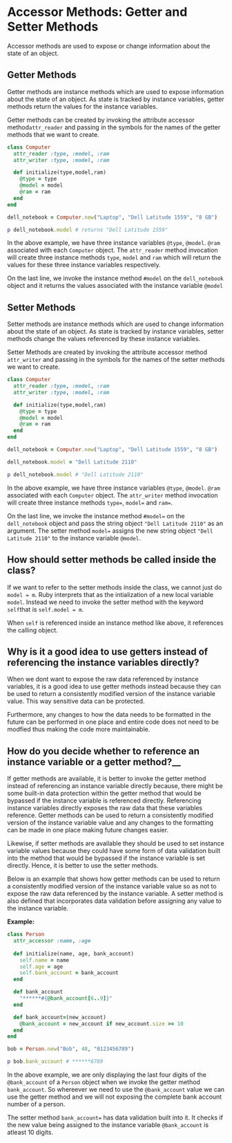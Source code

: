 # Accessor Methods: Getter and Setter Methods

Accessor methods are used to expose or change information about the state of an object.

## Getter Methods

Getter methods are instance methods which are used to expose information about the state of an object. As state is tracked by instance variables, getter methods return the values for the instance variables.

Getter methods can be created by invoking the attribute accessor method`attr_reader` and passing in the symbols for the names of the getter methods that we want to create.

```ruby
class Computer
  attr_reader :type, :model, :ram
  attr_writer :type, :model, :ram

  def initialize(type,model,ram)
    @type = type
    @model = model
    @ram = ram
  end
end

dell_notebook = Computer.new("Laptop", "Dell Latitude 1559", "8 GB")

p dell_notebook.model # returns "Dell Latitude 1559"

```

In the above example, we have three instance variables `@type`, `@model`. `@ram` associated with each `Computer` object. The `attr_reader` method invocation will create three instance methods `type`, `model` and `ram` which will return the values for these three instance variables respectively. 

On the last line, we invoke the instance method `#model` on the `dell_notebook` object and it returns the values associated with the instance variable `@model`

## Setter Methods

Setter methods are instance methods which are used to change information about the state of an object. As state is tracked by instance variables, setter methods change the values referenced by these instance variables.

Setter Methods are created by invoking the attribute accessor method `attr_writer` and passing in the symbols for the names of the setter methods we want to create.



```ruby
class Computer
  attr_reader :type, :model, :ram
  attr_writer :type, :model, :ram

  def initialize(type,model,ram)
    @type = type
    @model = model
    @ram = ram
  end
end

dell_notebook = Computer.new("Laptop", "Dell Latitude 1559", "8 GB")

dell_notebook.model = "Dell Latitude 2110"

p dell_notebook.model # "Dell Latitude 2110"

```

In the above example, we have three instance variables `@type`, `@model`. `@ram` associated with each `Computer` object. The `attr_writer` method invocation will create three instance methods `type=`, `model=` and `ram=`.

On the last line, we invoke the instance method `#model=` on the `dell_notebook` object and pass the string object `"Dell Latitude 2110"` as an argument. The setter method `model=` assigns the new string object `"Dell Latitude 2110"` to the instance variable `@model`.

## How should setter methods be called inside the class?

If we want to refer to the setter methods inside the class, we cannot just do `model = m`. Ruby interprets that as the intialization of a new local variable `model`. Instead we need to invoke the setter method with the keyword `self`that is `self.model = m`.

When `self` is referenced inside an instance method like above, it references the calling object.

## Why is it a good idea to use getters instead of referencing the instance variables directly?

When we dont want to expose the raw data referenced by instance variables, it is a good idea to use getter methods instead because they can be used to return a consistently modified version of the instance variable value. This way sensitive data can be protected. 

Furthermore, any changes to how the data needs to be formatted in the future can be performed in one place and entire code does not need to be modfied thus making the code more maintainable.

## How do you decide whether to reference an instance variable or a getter method?__

If getter methods are available, it is better to invoke the getter method instead of referencing an instance variable directly because, there might be some built-in data protection within the getter method that would be bypassed if the instance variable is referenced directly. Referencing instance variables directly exposes the raw data that these variables reference. Getter methods can be used to return a consistently modified version of the instance variable value and any changes to the formatting can be made in one place making future changes easier.

Likewise, if setter methods are available they should be used to set instance variable values because they could have some form of data validation built into the method that would be bypassed if the instance variable is set directly. Hence, it is better to use the setter methods. 

Below is an example that shows how getter methods can be used to return a consistently modified version of the instance variable value so as not to expose the raw data referenced by the instance variable. A setter method is also defined that incorporates data validation before assigning any value to the instance variable.

**Example:**

```ruby
class Person
  attr_accessor :name, :age
  
  def initialize(name, age, bank_account)
    self.name = name
    self.age = age
    self.bank_account = bank_account
  end

  def bank_account
    "******#{@bank_account[6..9]}"
  end

  def bank_account=(new_account)
    @bank_account = new_account if new_account.size >= 10
  end
end

bob = Person.new("Bob", 48, "0123456789")

p bob.bank_account # ******6789
```

In the above example, we are only displaying the last four digits of the `@bank_account` of a `Person` object when we invoke the getter method `bank_account`. So whereever we need to use the `@bank_account` value we can use the getter method and we will not exposing the complete bank account number of a person.

The setter method `bank_account=` has data validation built into it. It checks if the new value being assigned to the instance variable `@bank_account` is atleast 10 digits.